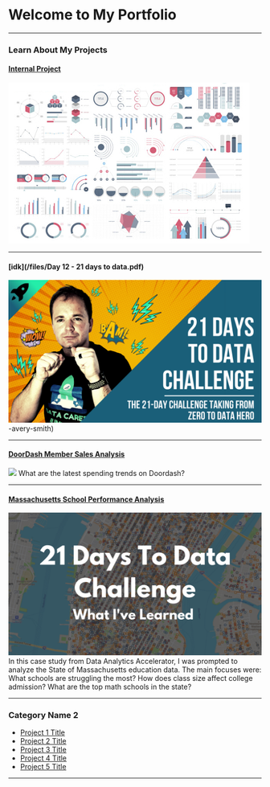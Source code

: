 # Welcome to My Portfolio

---

### Learn About My Projects

#### [Internal Project](/bank)
<img src="images/dummy_thumbnail.jpg?raw=true"/>


---
#### [idk](/files/Day 12 - 21 days to data.pdf)
<img src="images/21 Days To Data Challenge.png?raw=true"/>
-avery-smith)

---
#### [DoorDash Member Sales Analysis]()
[<img src="https://media.licdn.com/dms/image/v2/D5612AQHDfadlZtTN9Q/article-cover_image-shrink_720_1280/B56ZfIM6WYHUAM-/0/1751410523511?e=1758758400&v=beta&t=4o7NcNbAZDQm9PsFWZpFDcFcE9rly1QOVyLI4jitj5E"/>](https://www.linkedin.com/pulse/doordash-member-purchasing-trends-andhy-alvarez-ffzlc/?trackingId=yuK1PVM4T3RovncPi8kQew%3D%3D)
What are the latest spending trends on Doordash?


---
#### [Massachusetts School Performance Analysis](/)
[<img src="images/21 Days To Data Challenge What I've Learned Cover.png?raw=true"/>](https://www.linkedin.com/posts/andhyalvarez_analyzing-massachusetts-education-system-activity-7353100943472648193-k1DH?utm_source=share&utm_medium=member_desktop&rcm=ACoAACbr0EkBGJKVzxcPnBWteW9-m1Fhb5QS7qc)
In this case study from Data Analytics Accelerator, I was prompted to analyze the State of Massachusetts education data. The main focuses were:
What schools are struggling the most?
How does class size affect college admission?
What are the top math schools in the state? 

---

### Category Name 2

- [Project 1 Title](http://example.com/)
- [Project 2 Title](http://example.com/)
- [Project 3 Title](http://example.com/)
- [Project 4 Title](http://example.com/)
- [Project 5 Title](http://example.com/)

---




